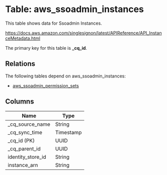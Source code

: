 # Table: aws_ssoadmin_instances

This table shows data for Ssoadmin Instances.

https://docs.aws.amazon.com/singlesignon/latest/APIReference/API_InstanceMetadata.html

The primary key for this table is **_cq_id**.

## Relations

The following tables depend on aws_ssoadmin_instances:
  - [aws_ssoadmin_permission_sets](aws_ssoadmin_permission_sets)

## Columns

| Name          | Type          |
| ------------- | ------------- |
|_cq_source_name|String|
|_cq_sync_time|Timestamp|
|_cq_id (PK)|UUID|
|_cq_parent_id|UUID|
|identity_store_id|String|
|instance_arn|String|
